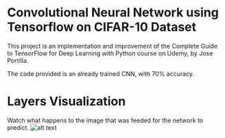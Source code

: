 # Convolutional Neural Network using Tensorflow on CIFAR-10 Dataset

  This project is an implementation and improvement of the Complete Guide to TensorFlow for Deep Learning with Python course on Udemy, by 
Jose Portilla.
  
  The code provided is an already trained CNN, with 70% accuracy.
  
# Layers Visualization

  Watch what happens to the image that was feeded for the network to predict.
![alt text](https://imgur.com/dDdyXnv)

  
